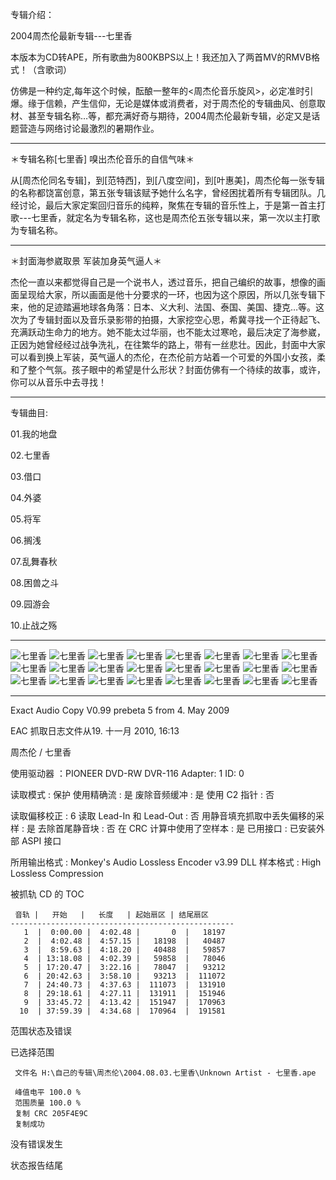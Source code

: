 
专辑介绍：

2004周杰伦最新专辑---七里香

本版本为CD转APE，所有歌曲为800KBPS以上！我还加入了两首MV的RMVB格式！（含歌词）

仿佛是一种约定,每年这个时候，酝酿一整年的<周杰伦音乐旋风>，必定准时引爆。缘于信赖，产生信仰，无论是媒体或消费者，对于周杰伦的专辑曲风、创意取材、甚至专辑名称…等，都充满好奇与期待，2004周杰伦最新专辑，必定又是话题营造与网络讨论最激烈的暑期作业。

------------
＊专辑名称[七里香] 嗅出杰伦音乐的自信气味＊

从[周杰伦同名专辑]，到[范特西]，到[八度空间]，到[叶惠美]，周杰伦每一张专辑的名称都饶富创意，第五张专辑该赋予她什么名字，曾经困扰着所有专辑团队。几经讨论，最后大家定案回归音乐的纯粹，聚焦在专辑的音乐性上，于是第一首主打歌---七里香，就定名为专辑名称，这也是周杰伦五张专辑以来，第一次以主打歌为专辑名称。

------------
＊封面海参崴取景 军装加身英气逼人＊

杰伦一直以来都觉得自己是一个说书人，透过音乐，把自己编织的故事，想像的画面呈现给大家，所以画面是他十分要求的一环，也因为这个原因，所以几张专辑下来，他的足迹踏遍地球各角落：日本、义大利、法国、泰国、美国、捷克…等。这次为了专辑封面以及音乐录影带的拍摄，大家挖空心思，希冀寻找一个正待起飞、充满跃动生命力的地方。她不能太过华丽，也不能太过寒呛，最后决定了海参崴，正因为她曾经经过战争洗礼，在往繁华的路上，带有一丝悲壮。因此，封面中大家可以看到换上军装，英气逼人的杰伦，在杰伦前方站着一个可爱的外国小女孩，柔和了整个气氛。孩子眼中的希望是什么形状？封面仿佛有一个待续的故事，或许，你可以从音乐中去寻找！

------------
专辑曲目: 

01.我的地盘

02.七里香

03.借口

04.外婆

05.将军

06.搁浅

07.乱舞春秋

08.困兽之斗

09.园游会

10.止战之殇 

------------
![七里香]( https://www.nsaimg.com/2020/04/18/44fce915f7ebd.jpg  "七里香的介绍")
![七里香]( https://www.nsaimg.com/2020/04/18/de2f6513e29cf.jpg  "七里香的介绍")
![七里香]( https://www.nsaimg.com/2020/04/18/3412ca4520225.jpg  "七里香的介绍")
![七里香]( https://www.nsaimg.com/2020/04/18/111a69a4a7838.jpg  "七里香的介绍")
![七里香]( https://www.nsaimg.com/2020/04/18/5b1c47b0b0431.jpg  "七里香的介绍")
![七里香]( https://www.nsaimg.com/2020/04/18/4f32e3838c6fb.jpg  "七里香的介绍")
![七里香]( https://www.nsaimg.com/2020/04/18/ca2c3a7969f6f.jpg  "七里香的介绍")
![七里香]( https://www.nsaimg.com/2020/04/18/06062aac80886.jpg  "七里香的介绍")
![七里香]( https://www.nsaimg.com/2020/04/18/83675c0579c6b.jpg  "七里香的介绍")
![七里香]( https://www.nsaimg.com/2020/04/18/c15bf4b039f2f.jpg  "七里香的介绍")
![七里香]( https://www.nsaimg.com/2020/04/18/f7cd7a2a82861.jpg  "七里香的介绍")
![七里香]( https://www.nsaimg.com/2020/04/18/f1851644c6502.jpg  "七里香的介绍")
![七里香]( https://www.nsaimg.com/2020/04/18/f8ceda5053166.jpg  "七里香的介绍")
![七里香]( https://www.nsaimg.com/2020/04/18/e1b432423b3f8.jpg  "七里香的介绍")
![七里香]( https://www.nsaimg.com/2020/04/18/a1478e935e831.jpg  "七里香的介绍")
![七里香]( https://www.nsaimg.com/2020/04/18/4bf451fa0ec8c.jpg  "七里香的介绍")
![七里香]( https://www.nsaimg.com/2020/04/18/9b59e2b690701.jpg  "七里香的介绍")
![七里香]( https://www.nsaimg.com/2020/04/18/e75d79dfce615.jpg  "七里香的介绍")
![七里香]( https://www.nsaimg.com/2020/04/18/5a6099c4c4ee7.jpg  "七里香的介绍")
![七里香]( https://www.nsaimg.com/2020/04/18/301e69e71bd73.jpg  "七里香的介绍")
![七里香]( https://www.nsaimg.com/2020/04/18/21f6158171b3e.jpg  "七里香的介绍")
![七里香]( https://www.nsaimg.com/2020/04/18/d0ccd6bdf072f.jpg  "七里香的介绍")
![七里香]( https://www.nsaimg.com/2020/04/18/3023315a80225.jpg  "七里香的介绍")
![七里香]( https://www.nsaimg.com/2020/04/18/587e44a1dfa3a.jpg  "七里香的介绍")

------------
Exact Audio Copy V0.99 prebeta 5 from 4. May 2009

EAC 抓取日志文件从19. 十一月 2010, 16:13

周杰伦 / 七里香

使用驱动器  ：PIONEER DVD-RW  DVR-116   Adapter: 1  ID: 0

读取模式     : 保护
使用精确流   : 是
废除音频缓冲 : 是
使用 C2 指针 : 否

读取偏移校正                   : 6
读取 Lead-In 和 Lead-Out       : 否
用静音填充抓取中丢失偏移的采样 : 是
去除首尾静音块                 : 否
在 CRC 计算中使用了空样本      : 是
已用接口                       : 已安装外部 ASPI 接口

所用输出格式 : Monkey's Audio Lossless Encoder v3.99 DLL
样本格式     : High Lossless Compression


被抓轨 CD 的 TOC

     音轨 |   开始   |   长度   | 起始扇区 | 结尾扇区 
    --------------------------------------------------
       1  |  0:00.00 |  4:02.48 |       0  |   18197  
       2  |  4:02.48 |  4:57.15 |   18198  |   40487  
       3  |  8:59.63 |  4:18.20 |   40488  |   59857  
       4  | 13:18.08 |  4:02.39 |   59858  |   78046  
       5  | 17:20.47 |  3:22.16 |   78047  |   93212  
       6  | 20:42.63 |  3:58.10 |   93213  |  111072  
       7  | 24:40.73 |  4:37.63 |  111073  |  131910  
       8  | 29:18.61 |  4:27.11 |  131911  |  151946  
       9  | 33:45.72 |  4:13.42 |  151947  |  170963  
      10  | 37:59.39 |  4:34.68 |  170964  |  191581  


范围状态及错误

已选择范围

     文件名 H:\自己的专辑\周杰伦\2004.08.03.七里香\Unknown Artist - 七里香.ape

     峰值电平 100.0 %
     范围质量 100.0 %
     复制 CRC 205F4E9C
     复制成功

没有错误发生

状态报告结尾





